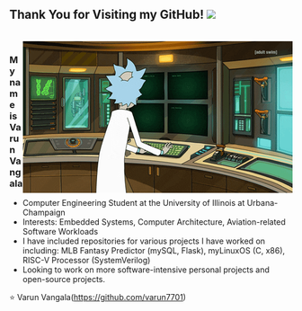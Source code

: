 ## Thank You for Visiting my GitHub! <img src="https://raw.githubusercontent.com/iampavangandhi/iampavangandhi/master/gifs/Hi.gif" width="30px"></h2>

<br />
<img align="right" alt="GIF" src="https://github.com/darshan-jain/darshan-jain/blob/master/rick.gif" />

### My name is Varun Vangala
- Computer Engineering Student at the University of Illinois at Urbana-Champaign
- Interests: Embedded Systems, Computer Architecture, Aviation-related Software Workloads
- I have included repositories for various projects I have worked on including: MLB Fantasy Predictor (mySQL, Flask), myLinuxOS (C, x86), RISC-V Processor (SystemVerilog)
- Looking to work on more software-intensive personal projects and open-source projects.

⭐️ Varun Vangala(https://github.com/varun7701)
